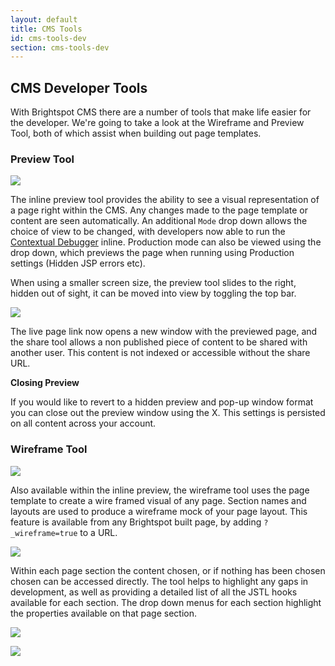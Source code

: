 ```yaml
---
layout: default
title: CMS Tools
id: cms-tools-dev
section: cms-tools-dev
---
```


## CMS Developer Tools

With Brightspot CMS there are a number of tools that make life easier for the developer. We're going to take a look at the Wireframe and Preview Tool, both of which assist when building out page templates.

### Preview Tool

![](http://docs.brightspot.s3.amazonaws.com/new_preview_tool.png)

The inline preview tool provides the ability to see a visual representation of a page right within the CMS. Any changes made to the page template or content are seen automatically. An additional `Mode` drop down allows the choice of view to be changed, with developers now able to run the [Contextual Debugger](/brightspot-cms/debugging.html) inline. Production mode can also be viewed using the drop down, which previews the page when running using Production settings (Hidden JSP errors etc).

When using a smaller screen size, the preview tool slides to the right, hidden out of sight, it can be moved into view by toggling the top bar.

![](http://docs.brightspot.s3.amazonaws.com/new_preview_hidden.png)


The live page link now opens a new window with the previewed page, and the share tool allows a non published piece of content to be shared with another user. This content is not indexed or accessible without the share URL.

**Closing Preview**

If you would like to revert to a hidden preview and pop-up window format you can close out the preview window using the X. This settings is persisted on all content across your account.


### Wireframe Tool

![](http://docs.brightspot.s3.amazonaws.com/wireframe_tool.png)

Also available within the inline preview, the wireframe tool uses the page template to create a wire framed visual of any page. Section names and layouts are used to produce a wireframe mock of your page layout. This feature is available from any Brightspot built page, by adding `?_wireframe=true` to a URL.

![](http://docs.brightspot.s3.amazonaws.com/wireframe_tool_browser.png)

Within each page section the content chosen, or if nothing has been chosen chosen can be accessed directly. The tool helps to highlight any gaps in development, as well as providing a detailed list of all the JSTL hooks available for each section. The drop down menus for each section highlight the properties available on that page section.

![](http://docs.brightspot.s3.amazonaws.com/wireframe_detail.png)


![](http://docs.brightspot.s3.amazonaws.com/wireframe_detail_more.png)
